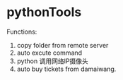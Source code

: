 # pythonTools
Functions:
1. copy folder from remote server
2. auto excute command
3. python 调用网络IP摄像头
4. auto buy tickets from damaiwang.
